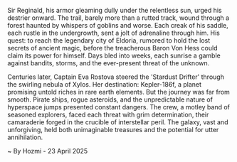 
Sir Reginald, his armor gleaming dully under the relentless sun, urged his destrier onward.  The trail, barely more than a rutted track, wound through a forest haunted by whispers of goblins and worse.  Each creak of his saddle, each rustle in the undergrowth, sent a jolt of adrenaline through him.  His quest: to reach the legendary city of Eldoria, rumored to hold the lost secrets of ancient magic, before the treacherous Baron Von Hess could claim its power for himself.  Days bled into weeks, each sunrise a gamble against bandits, storms, and the ever-present threat of the unknown.

Centuries later, Captain Eva Rostova steered the 'Stardust Drifter' through the swirling nebula of Xylos.  Her destination: Kepler-186f, a planet promising untold riches in rare earth elements.  But the journey was far from smooth.  Pirate ships, rogue asteroids, and the unpredictable nature of hyperspace jumps presented constant dangers.  The crew, a motley band of seasoned explorers, faced each threat with grim determination, their camaraderie forged in the crucible of interstellar peril.  The galaxy, vast and unforgiving, held both unimaginable treasures and the potential for utter annihilation.

~ By Hozmi - 23 April 2025
